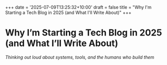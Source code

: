 +++
date = '2025-07-09T13:25:32+10:00'
draft = false
title = "Why I'm Starting a Tech Blog in 2025 (and What I'll Write About)"
+++

# Why I’m Starting a Tech Blog in 2025 (and What I’ll Write About)
*Thinking out loud about systems, tools, and the humans who build them*
